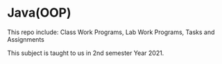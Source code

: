 # Java(OOP)

This repo include:
Class Work Programs,
Lab Work Programs,
Tasks and Assignments

This subject is taught to us in 2nd semester Year 2021.
